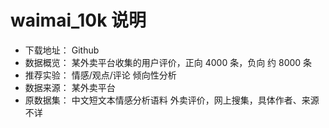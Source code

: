 # waimai_10k 说明
- 下载地址： Github
- 数据概览： 某外卖平台收集的用户评价，正向 4000 条，负向 约 8000 条
- 推荐实验： 情感/观点/评论 倾向性分析
- 数据来源： 某外卖平台
- 原数据集： 中文短文本情感分析语料 外卖评价，网上搜集，具体作者、来源不详